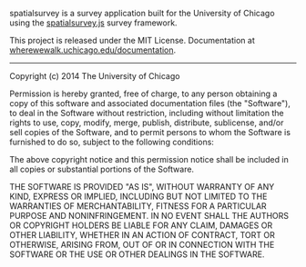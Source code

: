 spatialsurvey is a survey application built for the University of Chicago using the [spatialsurvey.js](https://github.com/manleyjster/spatialsurvey) survey framework.

This project is released under the MIT License.  Documentation at [wherewewalk.uchicago.edu/documentation](wherewewalk.uchicago.edu/documentation).

-------------------------

Copyright (c) 2014 The University of Chicago

Permission is hereby granted, free of charge, to any person obtaining a copy of this software and associated documentation files (the "Software"), to deal in the Software without restriction, including without limitation the rights to use, copy, modify, merge, publish, distribute, sublicense, and/or sell copies of the Software, and to permit persons to whom the Software is furnished to do so, subject to the following conditions:

The above copyright notice and this permission notice shall be included in all copies or substantial portions of the Software.

THE SOFTWARE IS PROVIDED "AS IS", WITHOUT WARRANTY OF ANY KIND, EXPRESS OR IMPLIED, INCLUDING BUT NOT LIMITED TO THE WARRANTIES OF MERCHANTABILITY, FITNESS FOR A PARTICULAR PURPOSE AND NONINFRINGEMENT. IN NO EVENT SHALL THE AUTHORS OR COPYRIGHT HOLDERS BE LIABLE FOR ANY CLAIM, DAMAGES OR OTHER LIABILITY, WHETHER IN AN ACTION OF CONTRACT, TORT OR OTHERWISE, ARISING FROM, OUT OF OR IN CONNECTION WITH THE SOFTWARE OR THE USE OR OTHER DEALINGS IN THE SOFTWARE.
